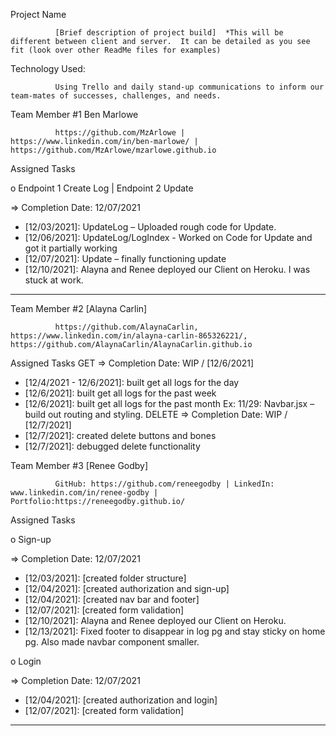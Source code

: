 Project Name

              [Brief description of project build]  *This will be different between client and server.  It can be detailed as you see fit (look over other ReadMe files for examples)

Technology Used:

              Using Trello and daily stand-up communications to inform our team-mates of successes, challenges, and needs.

Team Member #1  Ben Marlowe

              https://github.com/MzArlowe | https://www.linkedin.com/in/ben-marlowe/ | https://github.com/MzArlowe/mzarlowe.github.io

Assigned Tasks

o Endpoint 1 Create Log | Endpoint 2 Update

=> Completion Date: 12/07/2021

- [12/03/2021]: UpdateLog – Uploaded rough code for Update.
- [12/06/2021]: UpdateLog/LogIndex - Worked on Code for Update and got it partially working
- [12/07/2021]: Update – finally functioning update
-	[12/10/2021]: Alayna and Renee deployed our Client on Heroku. I was stuck at work.

---

Team Member #2  [Alayna Carlin]

              https://github.com/AlaynaCarlin, https://www.linkedin.com/in/alayna-carlin-865326221/, https://github.com/AlaynaCarlin/AlaynaCarlin.github.io

Assigned Tasks
GET
=> Completion Date: WIP / [12/6/2021]
- [12/4/2021 - 12/6/2021]: built get all logs for the day 
- [12/6/2021]: built get all logs for the past week
- [12/6/2021]: built get all logs for the past month
Ex: 11/29: Navbar.jsx – build out routing and styling.
DELETE
 => Completion Date: WIP / [12/7/2021]
- [12/7/2021]: created delete buttons and bones
- [12/7/2021]: debugged delete functionality 
 

Team Member #3  [Renee Godby]

              GitHub: https://github.com/reneegodby | LinkedIn: www.linkedin.com/in/renee-godby | Portfolio:https://reneegodby.github.io/

Assigned Tasks

o Sign-up

=> Completion Date: 12/07/2021
- [12/03/2021]: [created folder structure]
- [12/04/2021]: [created authorization and sign-up]
- [12/04/2021]: [created nav bar and footer]
- [12/07/2021]: [created form validation]
- [12/10/2021]: Alayna and Renee deployed our Client on Heroku.
- [12/13/2021]: Fixed footer to disappear in log pg and stay sticky on home pg. Also made navbar component smaller. 

o Login

=> Completion Date: 12/07/2021
- [12/04/2021]: [created authorization and login]
- [12/07/2021]: [created form validation]

---
